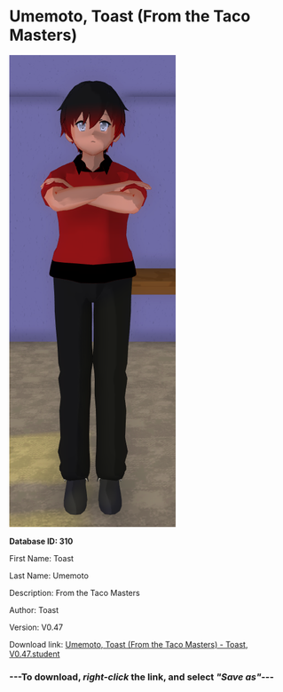 # Umemoto, Toast (From the Taco Masters)

<img src="https://raw.githubusercontent.com/Arbiter1223/Daigaku-Gurashi-Custom-Students/master/Students/Files/Umemoto%2C%20Toast%20(From%20the%20Taco%20Masters).png" title="Umemoto, Toast (From the Taco Masters) - Toast, V0.47">

**Database ID: 310**

First Name: Toast

Last Name: Umemoto

Description: From the Taco Masters

Author: Toast

Version: V0.47

Download link: <a href="https://raw.githubusercontent.com/Arbiter1223/Daigaku-Gurashi-Custom-Students/master/Students/Files/Umemoto%2C%20Toast%20(From%20the%20Taco%20Masters)%20-%20Toast%2C%20V0.47.student">Umemoto, Toast (From the Taco Masters) - Toast, V0.47.student</a>

### ---**To download, _right-click_ the link, and select _"Save as"_**---
